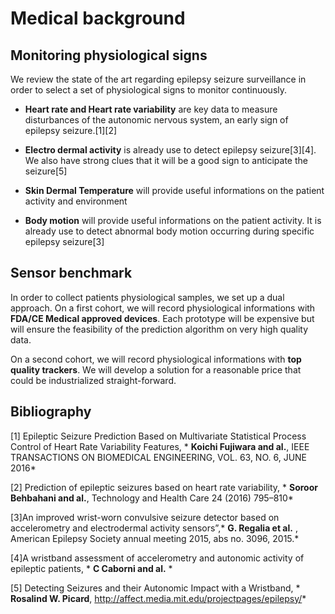 # Medical background


## Monitoring physiological signs
We review the state of the art regarding epilepsy seizure surveillance in order to select a set of physiological signs to monitor continuously.

* **Heart rate and Heart rate variability** are key data to measure disturbances of the autonomic nervous system, an early sign of epilepsy seizure.[1][2]

* **Electro dermal activity** is already use to detect epilepsy seizure[3][4]. We also have strong clues that it will be a good sign to anticipate the seizure[5]

* **Skin Dermal Temperature** will provide useful informations on the patient activity and environment

* **Body motion** will provide useful informations on the patient activity. It is already use to detect abnormal body motion occurring during specific epilepsy seizure[3]


## Sensor benchmark
In order to collect patients physiological samples, we set up a dual approach.
On a first cohort, we will record physiological informations with **FDA/CE Medical approved devices**. Each prototype will be expensive but will ensure the feasibility of the prediction algorithm on very high quality data.

On a second cohort, we will record physiological informations with **top quality trackers**. We will develop a solution for a reasonable price that could be industrialized straight-forward.


## Bibliography
[1] Epileptic Seizure Prediction Based on Multivariate
Statistical Process Control of Heart Rate Variability Features, * **Koichi Fujiwara and al.**, IEEE TRANSACTIONS ON BIOMEDICAL ENGINEERING, VOL. 63, NO. 6, JUNE 2016*

[2] Prediction of epileptic seizures based on
heart rate variability, * **Soroor Behbahani and al.**, Technology and Health Care 24 (2016) 795–810*

[3]An improved wrist-­worn convulsive seizure detector based on accelerometry and
electrodermal activity sensors”,* **G. Regalia et al.** , American Epilepsy Society annual meeting 2015, abs no. 3096, 2015.*

[4]A  wristband  assessment  of  accelerometry and  autonomic  activity of epileptic  patients, * **C Caborni and al.** *

[5] Detecting Seizures and their Autonomic Impact with a Wristband, * **Rosalind W. Picard**,  http://affect.media.mit.edu/projectpages/epilepsy/*
